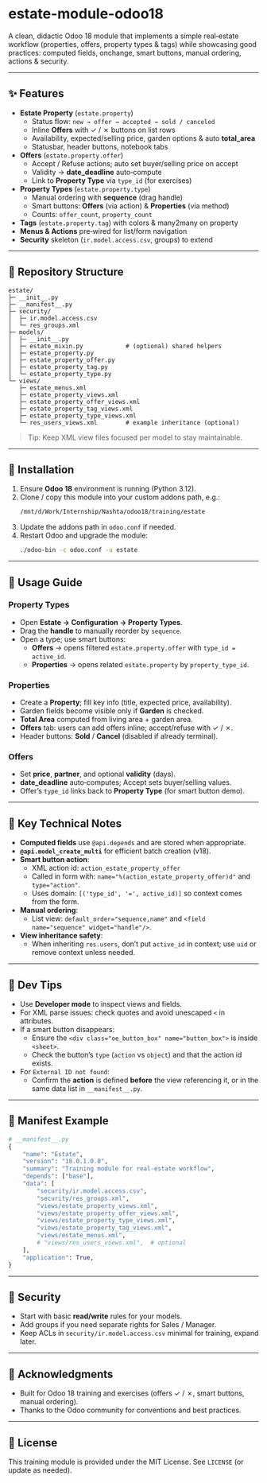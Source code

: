 # estate-module-odoo18
A clean, didactic Odoo 18 module that implements a simple real‑estate workflow (properties, offers, property types & tags) while showcasing good practices: computed fields, onchange, smart buttons, manual ordering, actions & security.

---

## ✨ Features

- **Estate Property** (`estate.property`)
  - Status flow: `new → offer → accepted → sold / canceled`
  - Inline **Offers** with ✓ / ✗ buttons on list rows
  - Availability, expected/selling price, garden options & auto **total_area**
  - Statusbar, header buttons, notebook tabs
- **Offers** (`estate.property.offer`)
  - Accept / Refuse actions; auto set buyer/selling price on accept
  - Validity → **date_deadline** auto‑compute
  - Link to **Property Type** via `type_id` (for exercises)
- **Property Types** (`estate.property.type`)
  - Manual ordering with **sequence** (drag handle)
  - Smart buttons: **Offers** (via action) & **Properties** (via method)
  - Counts: `offer_count`, `property_count`
- **Tags** (`estate.property.tag`) with colors & many2many on property
- **Menus & Actions** pre‑wired for list/form navigation
- **Security** skeleton (`ir.model.access.csv`, groups) to extend

---

## 📁 Repository Structure

```
estate/
├─ __init__.py
├─ __manifest__.py
├─ security/
│  ├─ ir.model.access.csv
│  └─ res_groups.xml
├─ models/
│  ├─ __init__.py
│  ├─ estate_mixin.py            # (optional) shared helpers
│  ├─ estate_property.py
│  ├─ estate_property_offer.py
│  ├─ estate_property_tag.py
│  └─ estate_property_type.py
└─ views/
   ├─ estate_menus.xml
   ├─ estate_property_views.xml
   ├─ estate_property_offer_views.xml
   ├─ estate_property_tag_views.xml
   ├─ estate_property_type_views.xml
   └─ res_users_views.xml        # example inheritance (optional)
```

> Tip: Keep XML view files focused per model to stay maintainable.

---

## 🚀 Installation

1. Ensure **Odoo 18** environment is running (Python 3.12).
2. Clone / copy this module into your custom addons path, e.g.:
   ```bash
   /mnt/d/Work/Internship/Nashta/odoo18/training/estate
   ```
3. Update the addons path in `odoo.conf` if needed.
4. Restart Odoo and upgrade the module:
   ```bash
   ./odoo-bin -c odoo.conf -u estate
   ```

---

## 🧭 Usage Guide

### Property Types
- Open **Estate → Configuration → Property Types**.
- Drag the **handle** to manually reorder by `sequence`.
- Open a type; use smart buttons:
  - **Offers** → opens filtered `estate.property.offer` with `type_id = active_id`.
  - **Properties** → opens related `estate.property` by `property_type_id`.

### Properties
- Create a **Property**; fill key info (title, expected price, availability).
- Garden fields become visible only if **Garden** is checked.
- **Total Area** computed from living area + garden area.
- **Offers** tab: users can add offers inline; accept/refuse with ✓ / ✗.
- Header buttons: **Sold** / **Cancel** (disabled if already terminal).

### Offers
- Set **price**, **partner**, and optional **validity** (days).
- **date_deadline** auto‑computes; Accept sets buyer/selling values.
- Offer’s `type_id` links back to **Property Type** (for smart button demo).

---

## 🧩 Key Technical Notes

- **Computed fields** use `@api.depends` and are stored when appropriate.
- **`@api.model_create_multi`** for efficient batch creation (v18).
- **Smart button action**:
  - XML action id: `action_estate_property_offer`
  - Called in form with: `name="%(action_estate_property_offer)d"` and `type="action"`.
  - Uses domain: `[('type_id', '=', active_id)]` so context comes from the form.
- **Manual ordering**:
  - List view: `default_order="sequence,name"` and `<field name="sequence" widget="handle"/>`.
- **View inheritance safety**:
  - When inheriting `res.users`, don’t put `active_id` in context; use `uid` or remove context unless needed.

---

## 🧪 Dev Tips

- Use **Developer mode** to inspect views and fields.
- For XML parse issues: check quotes and avoid unescaped `<` in attributes.
- If a smart button disappears:
  - Ensure the `<div class="oe_button_box" name="button_box">` is inside `<sheet>`.
  - Check the button’s `type` (`action` vs `object`) and that the action id exists.
- For `External ID not found`:
  - Confirm the **action** is defined **before** the view referencing it, or in the same data list in `__manifest__.py`.

---

## 📝 Manifest Example

```python
# __manifest__.py
{
    "name": "Estate",
    "version": "18.0.1.0.0",
    "summary": "Training module for real-estate workflow",
    "depends": ["base"],
    "data": [
        "security/ir.model.access.csv",
        "security/res_groups.xml",
        "views/estate_property_views.xml",
        "views/estate_property_offer_views.xml",
        "views/estate_property_type_views.xml",
        "views/estate_property_tag_views.xml",
        "views/estate_menus.xml",
        # "views/res_users_views.xml",  # optional
    ],
    "application": True,
}
```

---

## 🔐 Security

- Start with basic **read/write** rules for your models.
- Add groups if you need separate rights for Sales / Manager.
- Keep ACLs in `security/ir.model.access.csv` minimal for training, expand later.

---

## 🤝 Acknowledgments

- Built for Odoo 18 training and exercises (offers ✓ / ✗, smart buttons, manual ordering).
- Thanks to the Odoo community for conventions and best practices.

---

## 📄 License

This training module is provided under the MIT License. See `LICENSE` (or update as needed).
